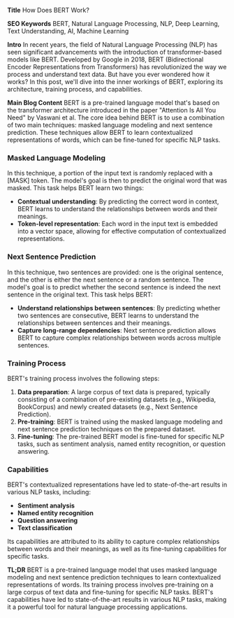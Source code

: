 **Title**
How Does BERT Work?

**SEO Keywords**
BERT, Natural Language Processing, NLP, Deep Learning, Text Understanding, AI, Machine Learning

**Intro**
In recent years, the field of Natural Language Processing (NLP) has seen significant advancements with the introduction of transformer-based models like BERT. Developed by Google in 2018, BERT (Bidirectional Encoder Representations from Transformers) has revolutionized the way we process and understand text data. But have you ever wondered how it works? In this post, we'll dive into the inner workings of BERT, exploring its architecture, training process, and capabilities.

**Main Blog Content**
BERT is a pre-trained language model that's based on the transformer architecture introduced in the paper "Attention Is All You Need" by Vaswani et al. The core idea behind BERT is to use a combination of two main techniques: masked language modeling and next sentence prediction. These techniques allow BERT to learn contextualized representations of words, which can be fine-tuned for specific NLP tasks.

### Masked Language Modeling

In this technique, a portion of the input text is randomly replaced with a [MASK] token. The model's goal is then to predict the original word that was masked. This task helps BERT learn two things:

* **Contextual understanding**: By predicting the correct word in context, BERT learns to understand the relationships between words and their meanings.
* **Token-level representation**: Each word in the input text is embedded into a vector space, allowing for effective computation of contextualized representations.

### Next Sentence Prediction

In this technique, two sentences are provided: one is the original sentence, and the other is either the next sentence or a random sentence. The model's goal is to predict whether the second sentence is indeed the next sentence in the original text. This task helps BERT:

* **Understand relationships between sentences**: By predicting whether two sentences are consecutive, BERT learns to understand the relationships between sentences and their meanings.
* **Capture long-range dependencies**: Next sentence prediction allows BERT to capture complex relationships between words across multiple sentences.

### Training Process

BERT's training process involves the following steps:

1. **Data preparation**: A large corpus of text data is prepared, typically consisting of a combination of pre-existing datasets (e.g., Wikipedia, BookCorpus) and newly created datasets (e.g., Next Sentence Prediction).
2. **Pre-training**: BERT is trained using the masked language modeling and next sentence prediction techniques on the prepared dataset.
3. **Fine-tuning**: The pre-trained BERT model is fine-tuned for specific NLP tasks, such as sentiment analysis, named entity recognition, or question answering.

### Capabilities

BERT's contextualized representations have led to state-of-the-art results in various NLP tasks, including:

* **Sentiment analysis**
* **Named entity recognition**
* **Question answering**
* **Text classification**

Its capabilities are attributed to its ability to capture complex relationships between words and their meanings, as well as its fine-tuning capabilities for specific tasks.

**TL;DR**
BERT is a pre-trained language model that uses masked language modeling and next sentence prediction techniques to learn contextualized representations of words. Its training process involves pre-training on a large corpus of text data and fine-tuning for specific NLP tasks. BERT's capabilities have led to state-of-the-art results in various NLP tasks, making it a powerful tool for natural language processing applications.
